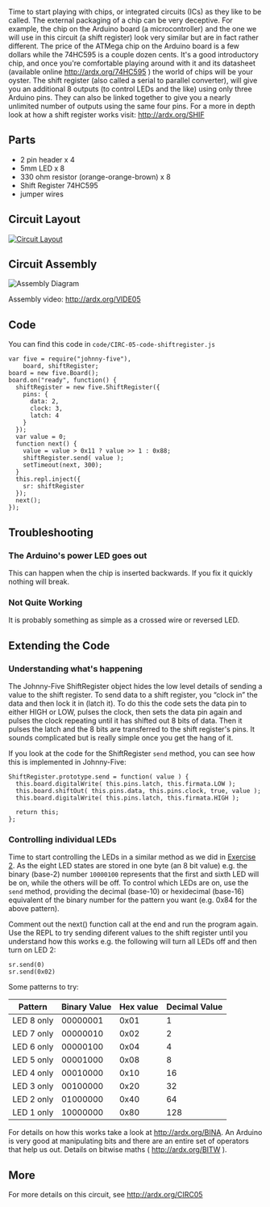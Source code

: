 
Time to start playing with chips, or integrated circuits (ICs) as they like to be called. The external packaging of a chip can be very deceptive. For example, the chip on the Arduino board (a microcontroller) and the one we will use in this circuit (a shift register) look very similar but are in fact rather different. The price of the ATMega chip on the Arduino board is a few dollars while the 74HC595 is a couple dozen cents. It's a good introductory chip, and once you're comfortable playing around with it and its datasheet (available online http://ardx.org/74HC595 ) the world of chips will be your oyster. The shift register (also called a serial to parallel converter), will give you an additional 8 outputs (to control LEDs and the like) using only three Arduino pins. They can also be linked together to give you a nearly unlimited number of outputs using the same four pins. For a more in depth look at how a shift register works visit: http://ardx.org/SHIF

<a id="parts"></a>
## Parts

* 2 pin header x 4
* 5mm LED x 8
* 330 ohm resistor (orange-orange-brown) x 8
* Shift Register 74HC595
* jumper wires

<a id="circuit"></a>
## Circuit Layout
[<img style="max-width:400px" src="/images/circ/CIRC05-sheet-small.png" alt="Circuit Layout"/>](/images/circ/CIRC05-sheet.png)

<a id="assembly"></a>
## Circuit Assembly
![Assembly Diagram](/images/assembly/CIRC-05-3dexploded.png "Assembly Diagram")

Assembly video: http://ardx.org/VIDE05

<a id="code"></a>
## Code

You can find this code in `code/CIRC-05-code-shiftregister.js`

	var five = require("johnny-five"),
	    board, shiftRegister;
	board = new five.Board();
	board.on("ready", function() {
	  shiftRegister = new five.ShiftRegister({
	    pins: {
	      data: 2,
	      clock: 3,
	      latch: 4
	    }
	  });
	  var value = 0;
	  function next() {
	    value = value > 0x11 ? value >> 1 : 0x88;
	    shiftRegister.send( value );
	    setTimeout(next, 300);
	  }
	  this.repl.inject({
	    sr: shiftRegister
	  });
	  next();
	});

<a id="troubleshooting"></a>
## Troubleshooting

### The Arduino's power LED goes out 
This can happen when the chip is inserted backwards. If you fix it quickly nothing will break. 

### Not Quite Working
It is probably something as simple as a crossed wire or reversed LED.

<a id="extending"></a>
## Extending the Code

### Understanding what's happening

The Johnny-Five ShiftRegister object hides the low level details of sending a value to the shift register. To send data to a shift register, you “clock in” the data and then lock it in (latch it). To do this the code sets the data pin to either HIGH or LOW, pulses the clock, then sets the data pin again and pulses the clock repeating until it has shifted out 8 bits of data. Then it pulses the latch and the 8 bits are transferred to the shift register's pins. It sounds complicated but is really simple once you get the hang of it.

If you look at the code for the ShiftRegister `send` method, you can see how this is implemented in Johnny-Five: 

	ShiftRegister.prototype.send = function( value ) {
	  this.board.digitalWrite( this.pins.latch, this.firmata.LOW );
	  this.board.shiftOut( this.pins.data, this.pins.clock, true, value );
	  this.board.digitalWrite( this.pins.latch, this.firmata.HIGH );

	  return this;
	};

### Controlling individual LEDs

Time to start controlling the LEDs in a similar method as we did in [Exercise 2](/exercises/2). As the eight LED states are stored in one byte (an 8 bit value) e.g. the binary (base-2) number `10000100` represents that the first and sixth LED will be on, while the others will be off. To control which LEDs are on, use the `send` method, providing the decimal (base-10) or hexidecimal (base-16) equivalent of the binary number for the pattern you want (e.g. 0x84 for the above pattern).

Comment out the next() function call at the end and run the program again. Use the REPL to try sending diferent values to the shift register until you understand how this works e.g. the following will turn all LEDs off and then turn on LED 2: 

    sr.send(0)
    sr.send(0x02)

Some patterns to try:

Pattern      | Binary Value | Hex value | Decimal Value
-------------|--------------|-----------|--------------
LED 8 only   | 00000001     | 0x01      | 1
LED 7 only   | 00000010     | 0x02      | 2
LED 6 only   | 00000100     | 0x04      | 4
LED 5 only   | 00001000     | 0x08      | 8
LED 4 only   | 00010000     | 0x10      | 16
LED 3 only   | 00100000     | 0x20      | 32
LED 2 only   | 01000000     | 0x40      | 64
LED 1 only   | 10000000     | 0x80      | 128

 For details on how this works take a look at http://ardx.org/BINA. An Arduino is very good at manipulating bits and there are an entire set of operators that help us out. Details on bitwise maths ( http://ardx.org/BITW ).

<a id="more"></a>
## More

For more details on this circuit, see http://ardx.org/CIRC05